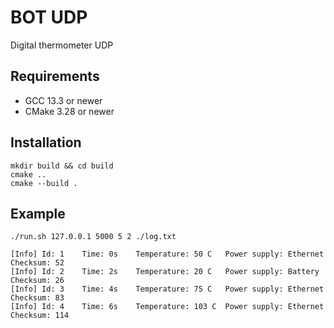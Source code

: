 # BOT UDP
Digital thermometer UDP

## Requirements
- GCC 13.3 or newer
- CMake 3.28 or newer

## Installation
```
mkdir build && cd build
cmake ..
cmake --build .
```

## Example
`./run.sh 127.0.0.1 5000 5 2 ./log.txt`

```
[Info] Id: 1	Time: 0s	Temperature: 50 C	Power supply: Ethernet 	Checksum: 52
[Info] Id: 2	Time: 2s	Temperature: 20 C	Power supply: Battery 	Checksum: 26
[Info] Id: 3	Time: 4s	Temperature: 75 C	Power supply: Ethernet 	Checksum: 83
[Info] Id: 4	Time: 6s	Temperature: 103 C	Power supply: Ethernet 	Checksum: 114
```

